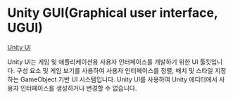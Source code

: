 # Unity GUI(Graphical user interface, UGUI)
[Unity UI](https://docs.unity3d.com/Packages/com.unity.ugui@1.0/manual/UIBasicLayout.html)

Unity UI는 게임 및 애플리케이션용 사용자 인터페이스를 개발하기 위한 UI 툴킷입니다. 구성 요소 및 게임 보기를 사용하여 사용자 인터페이스를 정렬, 배치 및 스타일 지정하는 GameObject 기반 UI 시스템입니다. Unity UI를 사용하여 Unity 에디터에서 사용자 인터페이스를 생성하거나 변경할 수 없습니다.